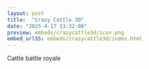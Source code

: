```yaml
---
layout: post
title:  "Crazy Cattle 3D"
date: "2025-4-17 13:32:00"
preview: embeds/crazycattle3d/icon.png
embed_url55: embeds/crazycattle3d/index.html
---
```

Cattle battle royale
